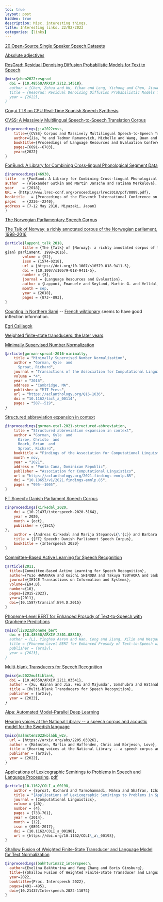 ```yaml
---
toc: true
layout: post
hidden: true
description: Misc. interesting things.
title: Interesting links, 22/02/2023
categories: [links]
---
```


[20 Open-Source Single Speaker Speech Datasets](https://towardsdatascience.com/20-open-source-single-speaker-speech-datasets-2768561f44aa)

[Absolute adjectives](http://www.hungarianreference.com/Adjectives/absolute-adjectives.aspx)

[ResGrad: Residual Denoising Diffusion Probabilistic Models for Text to Speech](https://arxiv.org/abs/2212.14518)

```bibtex
@misc{chen2022resgrad
  doi = {10.48550/ARXIV.2212.14518},
  author = {Chen, Zehua and Wu, Yihan and Leng, Yichong and Chen, Jiawei and Liu, Haohe and Tan, Xu and Cui, Yang and Wang, Ke and He, Lei and Zhao, Sheng and Bian, Jiang and Mandic, Danilo},
  title = {ResGrad: Residual Denoising Diffusion Probabilistic Models for Text to Speech},
  year = {2022},
}
```

[Coqui TTS on CPU Real-Time Spanish Speech Synthesis](https://colab.research.google.com/drive/1u_16ZzHjKYFn1HNVuA4Qf_i2MMFB9olY?usp=sharing)

[CVSS: A Massively Multilingual Speech-to-Speech Translation Corpus](https://github.com/google-research-datasets/cvss)

```bibtex
@inproceedings{jia2022cvss,
    title={{CVSS} Corpus and Massively Multilingual Speech-to-Speech Translation},
    author={Jia, Ye and Tadmor Ramanovich, Michelle and Wang, Quan and Zen, Heiga},
    booktitle={Proceedings of Language Resources and Evaluation Conference (LREC)},
    pages={6691--6703},
    year={2022}
}
```

[FonBund: A Library for Combining Cross-lingual Phonological Segment Data](https://research.google/pubs/pub46930/)
```bibtex
@inproceedings{46930,
title	= {FonBund: A Library for Combining Cross-lingual Phonological Segment Data},
author	= {Alexander Gutkin and Martin Jansche and Tatiana Merkulova},
year	= {2018},
URL	= {http://www.lrec-conf.org/proceedings/lrec2018/pdf/8889.pdf},
booktitle	= {Proceedings of the Eleventh International Conference on Language Resources and Evaluation (LREC 2018)},
pages	= {2236--2240},
address	= {7-12 May 2018, Miyazaki, Japan}
}

```

[The Norwegian Parliamentary Speech Corpus](https://arxiv.org/abs/2201.10881)

[The Talk of Norway: a richly annotated corpus of the Norwegian parliament, 1998–2016](https://link.springer.com/article/10.1007/s10579-018-9411-5)

```bibtex
@article{lapponi_talk_2018,
        title = {The {Talk} of {Norway}: a richly annotated corpus of the {Norwe
gian} parliament, 1998–2016},
        volume = {52},
        issn = {1574-0218},
        url = {https://doi.org/10.1007/s10579-018-9411-5},
        doi = {10.1007/s10579-018-9411-5},
        number = {3},
        journal = {Language Resources and Evaluation},
        author = {Lapponi, Emanuele and Søyland, Martin G. and Velldal, Erik and Oepen, Stephan},
        month = sep,
        year = {2018},
        pages = {873--893},
}
```

[Counting in Northern Sami](https://www.languagesandnumbers.com/how-to-count-in-northern-sami/en/sme/) -- [French wiktionary](https://fr.wiktionary.org/wiki/guokte) seems to have good inflection information.

[Egri Csillagok](https://librivox.org/egri-csillagok-by-geza-gardonyi/)

[Weighted finite-state transducers: the later years](https://www.wellformedness.com/courses/fstp/later-years.pdf)

[Minimally Supervised Number Normalization](https://aclanthology.org/Q16-1036/)
```bibtex
@article{gorman-sproat-2016-minimally,
    title = "Minimally Supervised Number Normalization",
    author = "Gorman, Kyle  and
      Sproat, Richard",
    journal = "Transactions of the Association for Computational Linguistics",
    volume = "4",
    year = "2016",
    address = "Cambridge, MA",
    publisher = "MIT Press",
    url = "https://aclanthology.org/Q16-1036",
    doi = "10.1162/tacl_a_00114",
    pages = "507--519",
}
```

[Structured abbreviation expansion in context](https://aclanthology.org/2021.findings-emnlp.85/)

```bibtex
@inproceedings{gorman-etal-2021-structured-abbreviation,
    title = "Structured abbreviation expansion in context",
    author = "Gorman, Kyle  and
      Kirov, Christo  and
      Roark, Brian  and
      Sproat, Richard",
    booktitle = "Findings of the Association for Computational Linguistics: EMNLP 2021",
    month = nov,
    year = "2021",
    address = "Punta Cana, Dominican Republic",
    publisher = "Association for Computational Linguistics",
    url = "https://aclanthology.org/2021.findings-emnlp.85",
    doi = "10.18653/v1/2021.findings-emnlp.85",
    pages = "995--1005",
}
```

[FT Speech: Danish Parliament Speech Corpus](https://arxiv.org/abs/2005.12368)

```bibtex
@inproceedings{Kirkedal_2020,
	doi = {10.21437/interspeech.2020-3164},
	year = 2020,
	month = {oct},
	publisher = {{ISCA}
},
	author = {Andreas Kirkedal and Marija Stepanovi{\'{c}} and Barbara Plank},
	title = {{FT} Speech: Danish Parliament Speech Corpus},
	booktitle = {Interspeech 2020}
}
```

[Committee-Based Active Learning for Speech Recognition](https://www.jstage.jst.go.jp/article/transinf/E94.D/10/E94.D_10_2015/_article)

```bibtex
@article{2011,
  title={Committee-Based Active Learning for Speech Recognition},
  author={Yuzo HAMANAKA and Koichi SHINODA and Takuya TSUTAOKA and Sadaoki FURUI and Tadashi EMORI and Takafumi KOSHINAKA},
  journal={IEICE Transactions on Information and Systems},
  volume={E94.D},
  number={10},
  pages={2015-2023},
  year={2011},
  doi={10.1587/transinf.E94.D.2015}
}
```

[Phoneme-Level BERT for Enhanced Prosody of Text-to-Speech with Grapheme Predictions](https://arxiv.org/abs/2301.08810)

```bibtex
@misc{li2023phoneme_bert
  doi = {10.48550/ARXIV.2301.08810},
  author = {Li, Yinghao Aaron and Han, Cong and Jiang, Xilin and Mesgarani, Nima},
  title = {Phoneme-Level BERT for Enhanced Prosody of Text-to-Speech with Grapheme Predictions},
  publisher = {arXiv},
  year = {2023},
}
```

[Multi-blank Transducers for Speech Recognition](https://arxiv.org/abs/2211.03541)

```bibtex
@misc{xu2022multiblank,
  doi = {10.48550/ARXIV.2211.03541},
  author = {Xu, Hainan and Jia, Fei and Majumdar, Somshubra and Watanabe, Shinji and Ginsburg, Boris},
  title = {Multi-blank Transducers for Speech Recognition},
  publisher = {arXiv},
  year = {2022},
}
```

[Alpa: Automated Model-Parallel Deep Learning](https://ai.googleblog.com/2022/05/alpa-automated-model-parallel-deep.html)

[Hearing voices at the National Library -- a speech corpus and acoustic model for the Swedish language](https://arxiv.org/abs/2205.03026)

```bibtex
@misc{malmsten2022kblabb_w2v,
  url = {https://arxiv.org/abs/2205.03026},
  author = {Malmsten, Martin and Haffenden, Chris and Börjeson, Love},
  title = {Hearing voices at the National Library -- a speech corpus and acoustic model for the Swedish language},
  publisher = {arXiv},
  year = {2022},
}
```

[Applications of Lexicographic Semirings to Problems in Speech and Language Processing](https://direct.mit.edu/coli/article/40/4/733/1496/Applications-of-Lexicographic-Semirings-to), [pdf](https://aclanthology.org/J14-4002.pdf)

```bibtex
@article{10.1162/COLI_a_00198,
    author = {Sproat, Richard and Yarmohammadi, Mahsa and Shafran, Izhak and Roark, Brian},
    title = "{Applications of Lexicographic Semirings to Problems in Speech and Language Processing}",
    journal = {Computational Linguistics},
    volume = {40},
    number = {4},
    pages = {733-761},
    year = {2014},
    month = {12},
    issn = {0891-2017},
    doi = {10.1162/COLI_a_00198},
    url = {https://doi.org/10.1162/COLI\_a\_00198},
}
```

[Shallow Fusion of Weighted Finite-State Transducer and Language Model for Text Normalization](https://www.isca-speech.org/archive/interspeech_2022/bakhturina22_interspeech.html)

```bibtex
@inproceedings{bakhturina22_interspeech,
  author={Evelina Bakhturina and Yang Zhang and Boris Ginsburg},
  title={{Shallow Fusion of Weighted Finite-State Transducer and Language Model for Text Normalization}},
  year=2022,
  booktitle={Proc. Interspeech 2022},
  pages={491--495},
  doi={10.21437/Interspeech.2022-11074}
}
```

